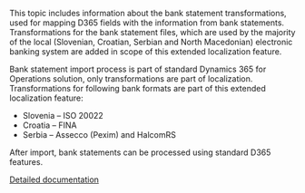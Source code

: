 This topic includes information about the bank statement transformations, used for mapping D365 fields with the information from bank statements. Transformations for the bank statement files, which are used by the majority of the local (Slovenian, Croatian, Serbian and North Macedonian) electronic banking system are added in scope of this extended localization feature.

Bank statement import process is part of standard Dynamics 365 for Operations solution, only transformations are part of localization. Transformations for following bank formats are part of this extended localization feature:

-	Slovenia – ISO 20022
-	Croatia – FINA
-	Serbia – Assecco (Pexim) and HalcomRS

After import, bank statements can be processed using standard D365 features.

[Detailed documentation](https://adacta.sharepoint.com/:w:/r/sites/ERP-Product-Development/Shared%20Documents/D365FO%20Localization%20documentation/D365%20ext%20LOC_Bank%20Statement%20Import.docx?d=w85dc8c93d1ee4bef85b868ed853a3eee&csf=1&e=QYHl62)